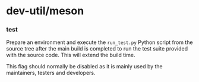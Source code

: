 # dev-util/meson

### test
Prepare an environment and execute the `run_test.py` Python script from the source tree after the main build is completed to run the test suite provided with the source code. This will extend the build time.

This flag should normally be disabled as it is mainly used by the maintainers, testers and developers.
